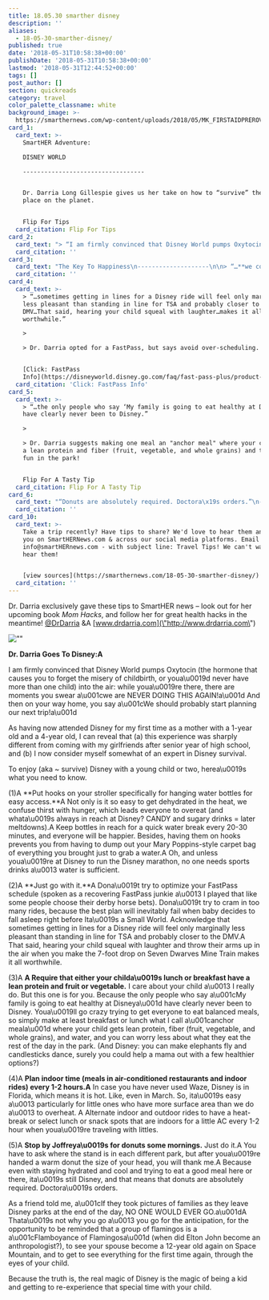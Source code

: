 ```yaml
---
title: 18.05.30 smarther disney
description: ''
aliases:
  - 18-05-30-smarther-disney/
published: true
date: '2018-05-31T10:58:38+00:00'
publishDate: '2018-05-31T10:58:38+00:00'
lastmod: '2018-05-31T12:44:52+00:00'
tags: []
post_author: []
section: quickreads
category: travel
color_palette_classname: white
background_image: >-
  https://smarthernews.com/wp-content/uploads/2018/05/MK_FIRSTAIDPREROVER_20180502_411334524817.jpeg
card_1:
  card_text: >-
    SmartHER Adventure:  

    DISNEY WORLD

    ----------------------------------


    Dr. Darria Long Gillespie gives us her take on how to “survive” the happiest
    place on the planet.


    Flip For Tips
  card_citation: Flip For Tips
card_2:
  card_text: "> “I am firmly convinced that Disney World pumps Oxytocin into the air. While youa\x19re there, there are moments you swear ‘We ARE NEVER DOING THIS AGAIN!’ And then on your way home, you say ‘We should probably start planning our next trip…’a\x1D\n> \n> Dr. Darria on taking her 4 & 1-year-old to Disney World. (P.S. oxytocin is a natural hormone that causes you to forget the pain of childbirth.)"
  card_citation: ''
card_3:
  card_text: "The Key To Happiness\n--------------------\n\n> “…**we confuse thirst with hunger**, which leads everyone to overeat (and whata\x19s always in reach at Disney? CANDY and sugary drinks = meltdowns later).”\n> \n> Dr. Darria suggests stroller hooks for water bottles and water breaks every 20-30 mins for kiddos & parents."
  card_citation: ''
card_4:
  card_text: >-
    > “…sometimes getting in lines for a Disney ride will feel only marginally
    less pleasant than standing in line for TSA and probably closer to the
    DMV…That said, hearing your child squeal with laughter…makes it all
    worthwhile.”

    > 

    > Dr. Darria opted for a FastPass, but says avoid over-scheduling.


    [Click: FastPass
    Info](https://disneyworld.disney.go.com/faq/fast-pass-plus/product-description/)
  card_citation: 'Click: FastPass Info'
card_5:
  card_text: >-
    > “…the only people who say ‘My family is going to eat healthy at Disney’
    have clearly never been to Disney.”

    > 

    > Dr. Darria suggests making one meal an "anchor meal" where your child gets
    a lean protein and fiber (fruit, vegetable, and whole grains) and then have
    fun in the park!


    Flip For A Tasty Tip
  card_citation: Flip For A Tasty Tip
card_6:
  card_text: "“Donuts are absolutely required. Doctora\x19s orders.”\n---------------------------------------------------\n\n> “Stop by Joffreya\x19s for donuts some mornings. Just do it. You have to ask where the stand is in each different park, but after youa\x19re handed a warm donut the size of your head, you will thank me.”\n> \n> Dr. Darria shares more of her tips on our source page. It's a must-read!"
  card_citation: ''
card_10:
  card_text: >-
    Take a trip recently? Have tips to share? We'd love to hear them and feature
    you on SmartHERNews.com & across our social media platforms. Email us
    info@smartHERnews.com - with subject line: Travel Tips! We can't wait to
    hear them!


    [view sources](https://smarthernews.com/18-05-30-smarther-disney/)
  card_citation: ''
---
```

Dr. Darria exclusively gave these tips to SmartHER news – look out for her upcoming book _Mom Hacks_, and follow her for great health hacks in the meantime! [@DrDarria](\"https://www.facebook.com/DrDarria/\") &A [www.drdarria.com](\"http://www.drdarria.com\")

![\"\"](\"https://smarthernews.com/wp-content/uploads/2018/05/MK_FIRSTAIDPREROVER_20180502_411334524817-682x1024.png\")

**Dr. Darria Goes To Disney:A**

I am firmly convinced that Disney World pumps Oxytocin (the hormone that causes you to forget the misery of childbirth, or youa\\u0019d never have more than one child) into the air: while youa\\u0019re there, there are moments you swear a\\u001cwe are NEVER DOING THIS AGAIN!a\\u001d And then on your way home, you say a\\u001cWe should probably start planning our next trip!a\\u001d

As having now attended Disney for my first time as a mother with a 1-year old and a 4-year old, I can reveal that (a) this experience was sharply different from coming with my girlfriends after senior year of high school, and (b) I now consider myself somewhat of an expert in Disney survival.

To enjoy (aka ~ survive) Disney with a young child or two, herea\\u0019s what you need to know.

(1)A **Put hooks on your stroller specifically for hanging water bottles for easy access.**A Not only is it so easy to get dehydrated in the heat, we confuse thirst with hunger, which leads everyone to overeat (and whata\\u0019s always in reach at Disney? CANDY and sugary drinks = later meltdowns).A Keep bottles in reach for a quick water break every 20-30 minutes, and everyone will be happier. Besides, having them on hooks prevents you from having to dump out your Mary Poppins-style carpet bag of everything you brought just to grab a water.A Oh, and unless youa\\u0019re at Disney to run the Disney marathon, no one needs sports drinks a\\u0013 water is sufficient.

(2)A **Just go with it.**A Dona\\u0019t try to optimize your FastPass schedule (spoken as a recovering FastPass junkie a\\u0013 I played that like some people choose their derby horse bets). Dona\\u0019t try to cram in too many rides, because the best plan will inevitably fail when baby decides to fall asleep right before Ita\\u0019s a Small World. Acknowledge that sometimes getting in lines for a Disney ride will feel only marginally less pleasant than standing in line for TSA and probably closer to the DMV.A That said, hearing your child squeal with laughter and throw their arms up in the air when you make the 7-foot drop on Seven Dwarves Mine Train makes it all worthwhile.

(3)A **A Require that either your childa\\u0019s lunch or breakfast have a lean protein and fruit or vegetable.** I care about your child a\\u0013 I really do. But this one is for you. Because the only people who say a\\u001cMy family is going to eat healthy at Disneya\\u001d have clearly never been to Disney. Youa\\u0019ll go crazy trying to get everyone to eat balanced meals, so simply make at least breakfast or lunch what I call a\\u001canchor meala\\u001d where your child gets lean protein, fiber (fruit, vegetable, and whole grains), and water, and you can worry less about what they eat the rest of the day in the park. (And Disney: you can make elephants fly and candlesticks dance, surely you could help a mama out with a few healthier options?)

(4)A **Plan indoor time (meals in air-conditioned restaurants and indoor rides) every 1-2 hours.A** In case you have never used Waze, Disney is in Florida, which means it is hot. Like, even in March. So, ita\\u0019s easy a\\u0013 particularly for little ones who have more surface area than we do a\\u0013 to overheat. A Alternate indoor and outdoor rides to have a heat-break or select lunch or snack spots that are indoors for a little AC every 1-2 hour when youa\\u0019re traveling with littles.

(5)A **Stop by Joffreya\\u0019s for donuts some mornings.** Just do it.A You have to ask where the stand is in each different park, but after youa\\u0019re handed a warm donut the size of your head, you will thank me.A Because even with staying hydrated and cool and trying to eat a good meal here or there, ita\\u0019s still Disney, and that means that donuts are absolutely required. Doctora\\u0019s orders.

As a friend told me, a\\u001cIf they took pictures of families as they leave Disney parks at the end of the day, NO ONE WOULD EVER GO.a\\u001dA Thata\\u0019s not why you go a\\u0013 you go for the anticipation, for the opportunity to be reminded that a group of flamingos is a a\\u001cFlamboyance of Flamingosa\\u001d (when did Elton John become an anthropologist?), to see your spouse become a 12-year old again on Space Mountain, and to get to see everything for the first time again, through the eyes of your child.

Because the truth is, the real magic of Disney is the magic of being a kid and getting to re-experience that special time with your child.